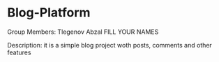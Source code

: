 # Blog-Platform
Group Members:
Tlegenov Abzal
FILL YOUR NAMES

Description:
it is a simple blog project woth posts, comments and other features

